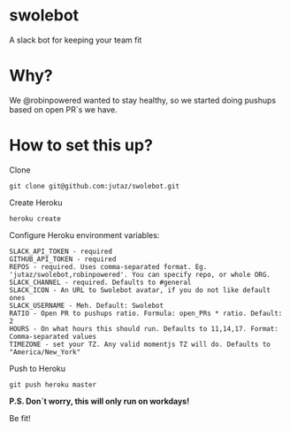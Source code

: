 # swolebot
A slack bot for keeping your team fit

# Why?

We @robinpowered wanted to stay healthy, so we started doing pushups based on open PR\`s we have.

# How to set this up?

Clone
```
git clone git@github.com:jutaz/swolebot.git
```

Create Heroku
```
heroku create
```
Configure Heroku environment variables:

```
SLACK_API_TOKEN - required
GITHUB_API_TOKEN - required
REPOS - required. Uses comma-separated format. Eg. 'jutaz/swolebot,robinpowered'. You can specify repo, or whole ORG.
SLACK_CHANNEL - required. Defaults to #general
SLACK_ICON - An URL to Swolebot avatar, if you do not like default ones
SLACK_USERNAME - Meh. Default: Swolebot
RATIO - Open PR to pushups ratio. Formula: open_PRs * ratio. Default: 2
HOURS - On what hours this should run. Defaults to 11,14,17. Format: Comma-separated values
TIMEZONE - set your TZ. Any valid momentjs TZ will do. Defaults to "America/New_York"
```

Push to Heroku
```
git push heroku master
```

__P.S. Don\`t worry, this will only run on workdays!__

Be fit!
